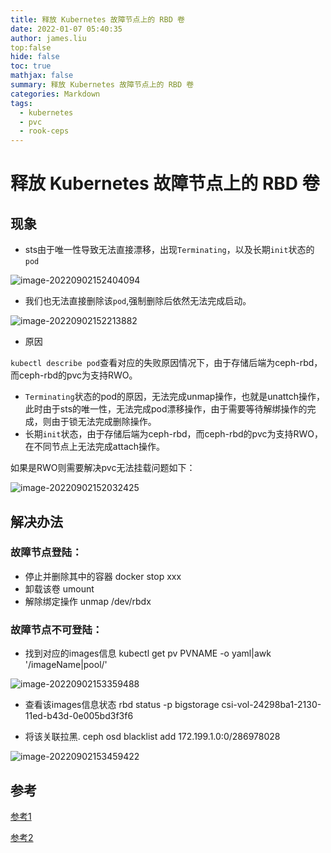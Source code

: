```yaml
---
title: 释放 Kubernetes 故障节点上的 RBD 卷
date: 2022-01-07 05:40:35
author: james.liu
top:false
hide: false
toc: true
mathjax: false
summary: 释放 Kubernetes 故障节点上的 RBD 卷
categories: Markdown
tags:
  - kubernetes
  - pvc
  - rook-ceps
---
```


# 释放 Kubernetes 故障节点上的 RBD 卷

## 现象

- sts由于唯一性导致无法直接漂移，出现`Terminating`，以及长期`init`状态的`pod`

![image-20220902152404094](./images/%E8%8A%82%E7%82%B9%E5%BC%82%E5%B8%B8%E9%97%AE%E9%A2%98%E8%A7%A3%E5%86%B3%E5%8A%9E%E6%B3%95/image-20220902152404094.png)

- 我们也无法直接删除该`pod`,强制删除后依然无法完成启动。

![image-20220902152213882](./images/%E8%8A%82%E7%82%B9%E5%BC%82%E5%B8%B8%E9%97%AE%E9%A2%98%E8%A7%A3%E5%86%B3%E5%8A%9E%E6%B3%95/image-20220902152213882.png)

- 原因

`kubectl describe pod`查看对应的失败原因情况下，由于存储后端为ceph-rbd，而ceph-rbd的pvc为支持RWO。

- `Terminating`状态的pod的原因，无法完成unmap操作，也就是unattch操作，此时由于sts的唯一性，无法完成pod漂移操作，由于需要等待解绑操作的完成，则由于锁无法完成删除操作。
- 长期`init`状态，由于存储后端为ceph-rbd，而ceph-rbd的pvc为支持RWO，在不同节点上无法完成attach操作。

如果是RWO则需要解决pvc无法挂载问题如下：

![image-20220902152032425](./images/%E8%8A%82%E7%82%B9%E5%BC%82%E5%B8%B8%E9%97%AE%E9%A2%98%E8%A7%A3%E5%86%B3%E5%8A%9E%E6%B3%95/image-20220902152032425.png)

## 解决办法

###  故障节点登陆：

- 停止并删除其中的容器 docker stop xxx
- 卸载该卷 umount
- 解除绑定操作 unmap /dev/rbdx

### 故障节点不可登陆：

- 找到对应的images信息  kubectl get pv PVNAME -o yaml|awk '/imageName|pool/'

![image-20220902153359488](./images/%E8%8A%82%E7%82%B9%E5%BC%82%E5%B8%B8%E9%97%AE%E9%A2%98%E8%A7%A3%E5%86%B3%E5%8A%9E%E6%B3%95/image-20220902153359488.png)

- 查看该images信息状态  rbd status -p bigstorage csi-vol-24298ba1-2130-11ed-b43d-0e005bd3f3f6

- 将该关联拉黑. ceph osd blacklist add 172.199.1.0:0/286978028

![image-20220902153459422](./images/%E8%8A%82%E7%82%B9%E5%BC%82%E5%B8%B8%E9%97%AE%E9%A2%98%E8%A7%A3%E5%86%B3%E5%8A%9E%E6%B3%95/image-20220902153459422.png)

## 参考

[参考1](https://blog.51cto.com/wendashuai/2493435)

[参考2](https://blog.fleeto.us/post/unbound-rbd-from-a-notready-node/)